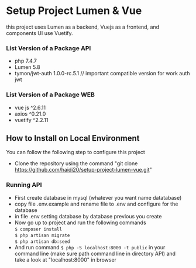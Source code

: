 # Setup Project Lumen & Vue

this project uses Lumen as a backend, Vuejs as a frontend, and components UI use Vuetify.
<!-- List Tasks Setup Project [here](https://trello.com/b/CdOg2gr9) -->


### List Version of a Package API 
- php 7.4.7
- Lumen 5.8
- tymon/jwt-auth 1.0.0-rc.5.1 // important compatible version for work auth jwt

### List Version of a Package WEB
- vue js ^2.6.11
- axios ^0.21.0
- vuetify ^2.2.11

## How to Install on Local Environment
You can follow the following step to configure this project
- Clone the repository using the command "git clone https://github.com/haidi20/setup-project-lumen-vue.git"
### Running API
- First create database in mysql (whatever you want name datatabase)
- copy file .env.example and rename file to .env and configure for the database
- in file .env setting database by database previous you create
- Now go up to project and run the following commands <br>
  ```$ composer install``` <br>
  ```$ php artisan migrate``` <br>
  ```$ php artisan db:seed``` <br>
- And run command ```$ php -S localhost:8000 -t public``` in your command line (make sure path command line in directory API) and <br> take a look at "localhost:8000" in browser
